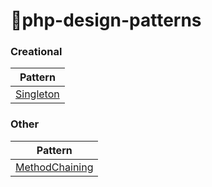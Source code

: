 # 🍉php-design-patterns

### Creational
| Pattern |
| --- |
| [Singleton](Creational/Singleton) |

### Other
| Pattern |
| --- |
| [MethodChaining](Other/MethodChaining) |
